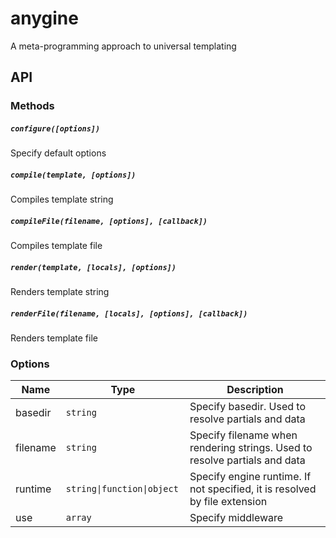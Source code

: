 # anygine

A meta-programming approach to universal templating


## API

### Methods

##### `configure([options])`

Specify default options

##### `compile(template, [options])`

Compiles template string

##### `compileFile(filename, [options], [callback])`

Compiles template file

##### `render(template, [locals], [options])`

Renders template string

##### `renderFile(filename, [locals], [options], [callback])`

Renders template file

### Options

| Name            | Type            | Description
|-----------------|-----------------|------------------------------------------------|
| basedir         | `string`          | Specify basedir. Used to resolve partials and data
| filename        | `string`          | Specify filename when rendering strings. Used to resolve partials and data
| runtime         | <code>string&#124;function&#124;object </code>         | Specify engine runtime. If not specified, it is resolved by file extension
| use             | `array`           | Specify middleware
